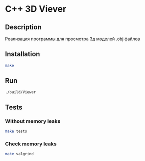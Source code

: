 # C++ 3D Viever

## Description
Реализация программы для просмотра 3д моделей .obj файлов

## Installation

```bash
make
```

## Run

```bash
./build/Viewer
```

## Tests

### Without memory leaks
```bash
make tests
```

### Check memory leaks
```bash
make valgrind
```
